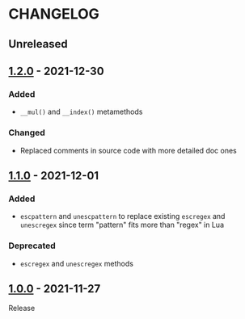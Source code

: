 # CHANGELOG
## Unreleased

## [1.2.0](../../compare/1.1.0..1.2.0) - 2021-12-30
### Added
- `__mul()` and `__index()` metamethods
### Changed
- Replaced comments in source code with more detailed doc ones

## [1.1.0](../../compare/1.0.0..1.1.0) - 2021-12-01
### Added
- `escpattern` and `unescpattern` to replace existing `escregex` and `unescregex` since term "pattern" fits more than "regex" in Lua

### Deprecated
- `escregex` and `unescregex` methods

## [1.0.0](../../tree/1.0.0) - 2021-11-27
Release
